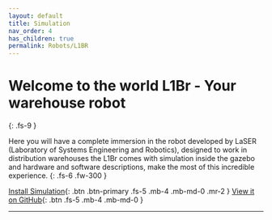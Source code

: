 ```yaml
---
layout: default
title: Simulation
nav_order: 4
has_children: true
permalink: Robots/L1BR
---
```


# Welcome to the world L1Br - Your warehouse robot
{: .fs-9 }

Here you will have a complete immersion in the robot developed by LaSER (Laboratory of Systems Engineering and Robotics), designed to work in distribution warehouses the L1Br comes with simulation inside the gazebo and hardware and software descriptions, make the most of this incredible experience.
{: .fs-6 .fw-300 }

[Install Simulation](https://laser-robotics.github.io/docs/Simulation/install_simulation/){: .btn .btn-primary .fs-5 .mb-4 .mb-md-0 .mr-2 } [View it on GitHub](https://github.com/LASER-Robotics/Warehouse_Gazebo){: .btn .fs-5 .mb-4 .mb-md-0 }

--- 
